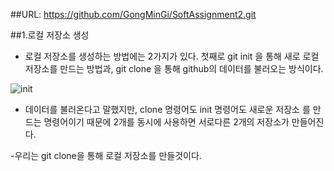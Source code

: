 ##URL: https://github.com/GongMinGi/SoftAssignment2.git

##1.로컬 저장소 생성
- 로컬 저장소를 생성하는 방법에는 2가지가 있다. 첫째로 git init 을 통해 새로 로컬 저장소를 만드는 방법과, git clone <url> 을 통해 github의 데이터를 불러오는 방식이다.


![init](../image/8.push.png)


- 데이터를 불러온다고 말했지만, clone 명령어도 init 명령어도 새로운 저장소 를 만드는 명령어이기 때문에 2개를 동시에 사용하면 서로다른 2개의 저장소가 만들어진다.



-우리는 git clone을 통해 로컬 저장소를 만들것이다.
